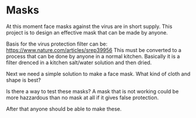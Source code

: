 # Masks
At this moment face masks against the virus are in short supply. 
This project is to design an effective mask that can be made by anyone.

Basis for the virus protection filter can be: https://www.nature.com/articles/srep39956
This must be converted to a process that can be done by anyone in a normal kitchen.
Basically it is a filter drenced in a kitchen salt/water solution and then dried.

Next we need a simple solution to make a face mask. What kind of cloth and shape is best?

Is there a way to test these masks? A mask that is not working could be more hazzardous than
no mask at all if it gives false protection.

After that anyone should be able to make these.
